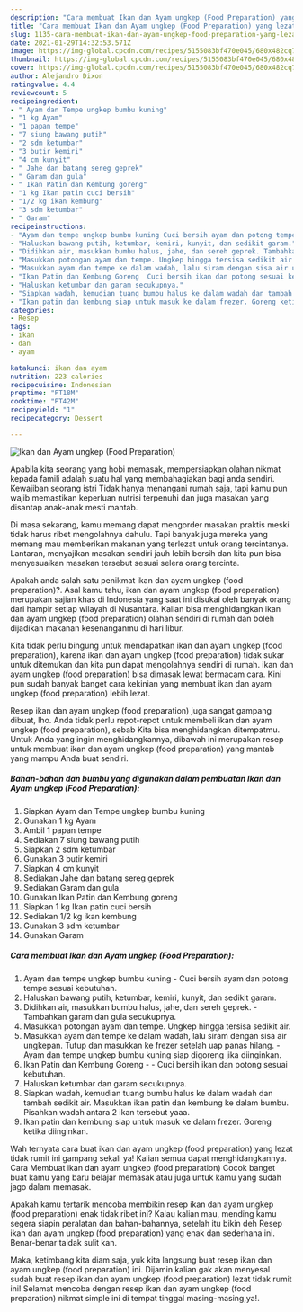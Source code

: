 ```yaml
---
description: "Cara membuat Ikan dan Ayam ungkep (Food Preparation) yang lezat Untuk Jualan"
title: "Cara membuat Ikan dan Ayam ungkep (Food Preparation) yang lezat Untuk Jualan"
slug: 1135-cara-membuat-ikan-dan-ayam-ungkep-food-preparation-yang-lezat-untuk-jualan
date: 2021-01-29T14:32:53.571Z
image: https://img-global.cpcdn.com/recipes/5155083bf470e045/680x482cq70/ikan-dan-ayam-ungkep-food-preparation-foto-resep-utama.jpg
thumbnail: https://img-global.cpcdn.com/recipes/5155083bf470e045/680x482cq70/ikan-dan-ayam-ungkep-food-preparation-foto-resep-utama.jpg
cover: https://img-global.cpcdn.com/recipes/5155083bf470e045/680x482cq70/ikan-dan-ayam-ungkep-food-preparation-foto-resep-utama.jpg
author: Alejandro Dixon
ratingvalue: 4.4
reviewcount: 5
recipeingredient:
- " Ayam dan Tempe ungkep bumbu kuning"
- "1 kg Ayam"
- "1 papan tempe"
- "7 siung bawang putih"
- "2 sdm ketumbar"
- "3 butir kemiri"
- "4 cm kunyit"
- " Jahe dan batang sereg geprek"
- " Garam dan gula"
- " Ikan Patin dan Kembung goreng"
- "1 kg Ikan patin cuci bersih"
- "1/2 kg ikan kembung"
- "3 sdm ketumbar"
- " Garam"
recipeinstructions:
- "Ayam dan tempe ungkep bumbu kuning Cuci bersih ayam dan potong tempe sesuai kebutuhan."
- "Haluskan bawang putih, ketumbar, kemiri, kunyit, dan sedikit garam."
- "Didihkan air, masukkan bumbu halus, jahe, dan sereh geprek. Tambahkan garam dan gula secukupnya."
- "Masukkan potongan ayam dan tempe. Ungkep hingga tersisa sedikit air."
- "Masukkan ayam dan tempe ke dalam wadah, lalu siram dengan sisa air ungkepan. Tutup dan masukkan ke frezer setelah uap panas hilang.  Ayam dan tempe ungkep bumbu kuning siap digoreng jika diinginkan."
- "Ikan Patin dan Kembung Goreng  Cuci bersih ikan dan potong sesuai kebutuhan."
- "Haluskan ketumbar dan garam secukupnya."
- "Siapkan wadah, kemudian tuang bumbu halus ke dalam wadah dan tambah sedikit air. Masukkan ikan patin dan kembung ke dalam bumbu. Pisahkan wadah antara 2 ikan tersebut yaaa."
- "Ikan patin dan kembung siap untuk masuk ke dalam frezer. Goreng ketika diinginkan."
categories:
- Resep
tags:
- ikan
- dan
- ayam

katakunci: ikan dan ayam 
nutrition: 223 calories
recipecuisine: Indonesian
preptime: "PT18M"
cooktime: "PT42M"
recipeyield: "1"
recipecategory: Dessert

---
```



![Ikan dan Ayam ungkep (Food Preparation)](https://img-global.cpcdn.com/recipes/5155083bf470e045/680x482cq70/ikan-dan-ayam-ungkep-food-preparation-foto-resep-utama.jpg)

Apabila kita seorang yang hobi memasak, mempersiapkan olahan nikmat kepada famili adalah suatu hal yang membahagiakan bagi anda sendiri. Kewajiban seorang istri Tidak hanya menangani rumah saja, tapi kamu pun wajib memastikan keperluan nutrisi terpenuhi dan juga masakan yang disantap anak-anak mesti mantab.

Di masa  sekarang, kamu memang dapat mengorder masakan praktis meski tidak harus ribet mengolahnya dahulu. Tapi banyak juga mereka yang memang mau memberikan makanan yang terlezat untuk orang tercintanya. Lantaran, menyajikan masakan sendiri jauh lebih bersih dan kita pun bisa menyesuaikan masakan tersebut sesuai selera orang tercinta. 



Apakah anda salah satu penikmat ikan dan ayam ungkep (food preparation)?. Asal kamu tahu, ikan dan ayam ungkep (food preparation) merupakan sajian khas di Indonesia yang saat ini disukai oleh banyak orang dari hampir setiap wilayah di Nusantara. Kalian bisa menghidangkan ikan dan ayam ungkep (food preparation) olahan sendiri di rumah dan boleh dijadikan makanan kesenanganmu di hari libur.

Kita tidak perlu bingung untuk mendapatkan ikan dan ayam ungkep (food preparation), karena ikan dan ayam ungkep (food preparation) tidak sukar untuk ditemukan dan kita pun dapat mengolahnya sendiri di rumah. ikan dan ayam ungkep (food preparation) bisa dimasak lewat bermacam cara. Kini pun sudah banyak banget cara kekinian yang membuat ikan dan ayam ungkep (food preparation) lebih lezat.

Resep ikan dan ayam ungkep (food preparation) juga sangat gampang dibuat, lho. Anda tidak perlu repot-repot untuk membeli ikan dan ayam ungkep (food preparation), sebab Kita bisa menghidangkan ditempatmu. Untuk Anda yang ingin menghidangkannya, dibawah ini merupakan resep untuk membuat ikan dan ayam ungkep (food preparation) yang mantab yang mampu Anda buat sendiri.

<!--inarticleads1-->

##### Bahan-bahan dan bumbu yang digunakan dalam pembuatan Ikan dan Ayam ungkep (Food Preparation):

1. Siapkan  Ayam dan Tempe ungkep bumbu kuning
1. Gunakan 1 kg Ayam
1. Ambil 1 papan tempe
1. Sediakan 7 siung bawang putih
1. Siapkan 2 sdm ketumbar
1. Gunakan 3 butir kemiri
1. Siapkan 4 cm kunyit
1. Sediakan  Jahe dan batang sereg geprek
1. Sediakan  Garam dan gula
1. Gunakan  Ikan Patin dan Kembung goreng
1. Siapkan 1 kg Ikan patin cuci bersih
1. Sediakan 1/2 kg ikan kembung
1. Gunakan 3 sdm ketumbar
1. Gunakan  Garam




<!--inarticleads2-->

##### Cara membuat Ikan dan Ayam ungkep (Food Preparation):

1. Ayam dan tempe ungkep bumbu kuning - Cuci bersih ayam dan potong tempe sesuai kebutuhan.
1. Haluskan bawang putih, ketumbar, kemiri, kunyit, dan sedikit garam.
1. Didihkan air, masukkan bumbu halus, jahe, dan sereh geprek. - Tambahkan garam dan gula secukupnya.
1. Masukkan potongan ayam dan tempe. Ungkep hingga tersisa sedikit air.
1. Masukkan ayam dan tempe ke dalam wadah, lalu siram dengan sisa air ungkepan. Tutup dan masukkan ke frezer setelah uap panas hilang.  - Ayam dan tempe ungkep bumbu kuning siap digoreng jika diinginkan.
1. Ikan Patin dan Kembung Goreng -  - Cuci bersih ikan dan potong sesuai kebutuhan.
1. Haluskan ketumbar dan garam secukupnya.
1. Siapkan wadah, kemudian tuang bumbu halus ke dalam wadah dan tambah sedikit air. Masukkan ikan patin dan kembung ke dalam bumbu. Pisahkan wadah antara 2 ikan tersebut yaaa.
1. Ikan patin dan kembung siap untuk masuk ke dalam frezer. Goreng ketika diinginkan.




Wah ternyata cara buat ikan dan ayam ungkep (food preparation) yang lezat tidak rumit ini gampang sekali ya! Kalian semua dapat menghidangkannya. Cara Membuat ikan dan ayam ungkep (food preparation) Cocok banget buat kamu yang baru belajar memasak atau juga untuk kamu yang sudah jago dalam memasak.

Apakah kamu tertarik mencoba membikin resep ikan dan ayam ungkep (food preparation) enak tidak ribet ini? Kalau kalian mau, mending kamu segera siapin peralatan dan bahan-bahannya, setelah itu bikin deh Resep ikan dan ayam ungkep (food preparation) yang enak dan sederhana ini. Benar-benar taidak sulit kan. 

Maka, ketimbang kita diam saja, yuk kita langsung buat resep ikan dan ayam ungkep (food preparation) ini. Dijamin kalian gak akan menyesal sudah buat resep ikan dan ayam ungkep (food preparation) lezat tidak rumit ini! Selamat mencoba dengan resep ikan dan ayam ungkep (food preparation) nikmat simple ini di tempat tinggal masing-masing,ya!.

